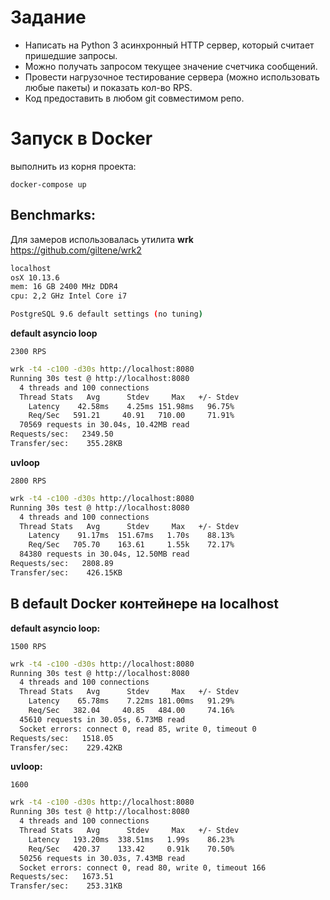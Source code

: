 # Задание
- Написать на Python 3 асинхронный HTTP сервер, который считает пришедшие запросы.
- Можно получать запросом текущее значение счетчика сообщений.
- Провести нагрузочное тестирование сервера (можно использовать любые пакеты) и показать кол-во RPS.
- Код предоставить в любом git совместимом репо.


# Запуск в Docker
выполнить из корня проекта:

    docker-compose up


## Benchmarks:

Для замеров использовалась утилита **wrk** https://github.com/giltene/wrk2

```bash
localhost 
osX 10.13.6
mem: 16 GB 2400 MHz DDR4
cpu: 2,2 GHz Intel Core i7

PostgreSQL 9.6 default settings (no tuning)
```


**default asyncio loop**

    2300 RPS
```bash
wrk -t4 -c100 -d30s http://localhost:8080
Running 30s test @ http://localhost:8080
  4 threads and 100 connections
  Thread Stats   Avg      Stdev     Max   +/- Stdev
    Latency    42.58ms    4.25ms 151.98ms   96.75%
    Req/Sec   591.21     40.91   710.00     71.91%
  70569 requests in 30.04s, 10.42MB read
Requests/sec:   2349.50
Transfer/sec:    355.28KB

```
**uvloop**
 
    2800 RPS
```bash
wrk -t4 -c100 -d30s http://localhost:8080
Running 30s test @ http://localhost:8080
  4 threads and 100 connections
  Thread Stats   Avg      Stdev     Max   +/- Stdev
    Latency    91.17ms  151.67ms   1.70s    88.13%
    Req/Sec   705.70    163.61     1.55k    72.17%
  84380 requests in 30.04s, 12.50MB read
Requests/sec:   2808.89
Transfer/sec:    426.15KB

```

## В default Docker контейнере на localhost

**default asyncio loop:**

    1500 RPS
```bash
wrk -t4 -c100 -d30s http://localhost:8080
Running 30s test @ http://localhost:8080
  4 threads and 100 connections
  Thread Stats   Avg      Stdev     Max   +/- Stdev
    Latency    65.78ms    7.22ms 181.00ms   91.29%
    Req/Sec   382.04     40.85   484.00     74.16%
  45610 requests in 30.05s, 6.73MB read
  Socket errors: connect 0, read 85, write 0, timeout 0
Requests/sec:   1518.05
Transfer/sec:    229.42KB

```

**uvloop:**
 
    1600
```bash
wrk -t4 -c100 -d30s http://localhost:8080
Running 30s test @ http://localhost:8080
  4 threads and 100 connections
  Thread Stats   Avg      Stdev     Max   +/- Stdev
    Latency   193.20ms  338.51ms   1.99s    86.23%
    Req/Sec   420.37    133.42     0.91k    70.50%
  50256 requests in 30.03s, 7.43MB read
  Socket errors: connect 0, read 80, write 0, timeout 166
Requests/sec:   1673.51
Transfer/sec:    253.31KB
```
